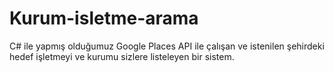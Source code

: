# Kurum-isletme-arama
C# ile yapmış olduğumuz Google Places API ile çalışan ve istenilen şehirdeki hedef işletmeyi ve kurumu sizlere listeleyen bir sistem.
